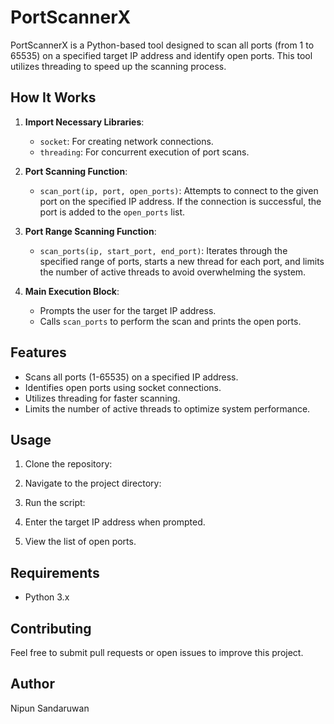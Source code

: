 # PortScannerX

PortScannerX is a Python-based tool designed to scan all ports (from 1 to 65535) on a specified target IP address and identify open ports. This tool utilizes threading to speed up the scanning process.

## How It Works

1. **Import Necessary Libraries**:
    - `socket`: For creating network connections.
    - `threading`: For concurrent execution of port scans.

2. **Port Scanning Function**:
    - `scan_port(ip, port, open_ports)`: Attempts to connect to the given port on the specified IP address. If the connection is successful, the port is added to the `open_ports` list.

3. **Port Range Scanning Function**:
    - `scan_ports(ip, start_port, end_port)`: Iterates through the specified range of ports, starts a new thread for each port, and limits the number of active threads to avoid overwhelming the system.

4. **Main Execution Block**:
    - Prompts the user for the target IP address.
    - Calls `scan_ports` to perform the scan and prints the open ports.

## Features

- Scans all ports (1-65535) on a specified IP address.
- Identifies open ports using socket connections.
- Utilizes threading for faster scanning.
- Limits the number of active threads to optimize system performance.

## Usage

1. Clone the repository:

2. Navigate to the project directory:

3. Run the script:

4. Enter the target IP address when prompted.

5. View the list of open ports.

## Requirements

- Python 3.x

## Contributing

Feel free to submit pull requests or open issues to improve this project.

## Author

Nipun Sandaruwan

